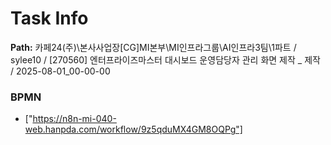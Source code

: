 # Task Info

**Path:** 카페24(주)\본사사업장\[CG]MI본부\MI인프라그룹\AI인프라3팀\1파트 / sylee10 / [270560] 엔터프라이즈마스터 대시보드 운영담당자 관리 화면 제작 _ 제작 / 2025-08-01_00-00-00

### BPMN
- ["https://n8n-mi-040-web.hanpda.com/workflow/9z5qduMX4GM8OQPg"]

